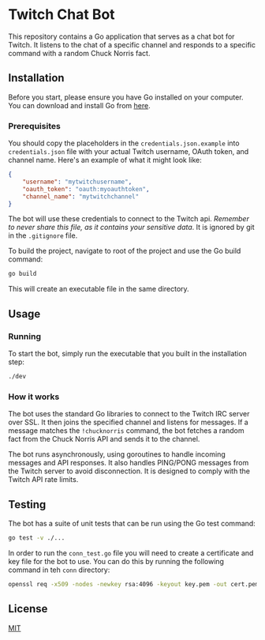 # Twitch Chat Bot
This repository contains a Go application that serves as a chat bot for Twitch. It listens to the chat of a specific 
channel and responds to a specific command with a random Chuck Norris fact.

## Installation
Before you start, please ensure you have Go installed on your computer. You can download and install Go from 
[here](https://go.dev/dl/).

### Prerequisites
You should copy the placeholders in the `credentials.json.example` into `credentials.json` file with your actual 
Twitch username, OAuth token, and channel name. Here's an example of what it might look like:

```json
{
    "username": "mytwitchusername",
    "oauth_token": "oauth:myoauthtoken",
    "channel_name": "mytwitchchannel"
}
```
The bot will use these credentials to connect to the Twitch api. _Remember to never share this file, as it contains your 
sensitive data_. It is ignored by git in the `.gitignore` file.

To build the project, navigate to root of the project and use the Go build command:

```bash
go build
```
This will create an executable file in the same directory.

## Usage
### Running
To start the bot, simply run the executable that you built in the installation step:

```bash
./dev
```

### How it works
The bot uses the standard Go libraries to connect to the Twitch IRC server over SSL. It then joins the specified 
channel and listens for messages. If a message matches the `!chucknorris` command, the bot fetches a random fact from 
the Chuck Norris API and sends it to the channel.

The bot runs asynchronously, using goroutines to handle incoming messages and API responses. It also 
handles PING/PONG messages from the Twitch server to avoid disconnection. It is designed to comply with the Twitch API 
rate limits.

## Testing 
The bot has a suite of unit tests that can be run using the Go test command:

```bash 
go test -v ./...
```

In order to run the `conn_test.go` file you will need to create a certificate and key file for the bot to use. 
You can do this by running the following command in teh `conn` directory:

```bash     
openssl req -x509 -nodes -newkey rsa:4096 -keyout key.pem -out cert.pem -days 365
```
## License

[MIT](LICENSE)